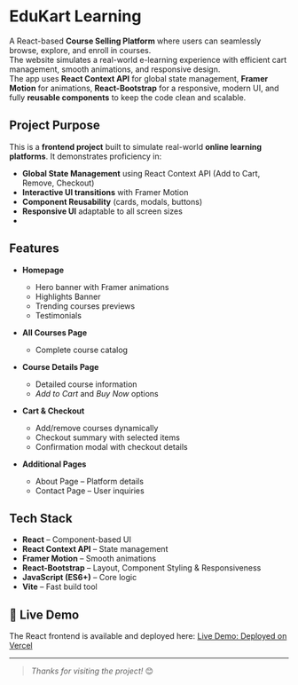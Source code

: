 # EduKart Learning  

A React-based **Course Selling Platform** where users can seamlessly browse, explore, and enroll in courses.  
The website simulates a real-world e-learning experience with efficient cart management, smooth animations, and responsive design.  
The app uses **React Context API** for global state management, **Framer Motion** for animations, **React-Bootstrap** for a responsive, modern UI, and fully **reusable components** to keep the code clean and scalable.  

## Project Purpose  

This is a **frontend project** built to simulate real-world **online learning platforms**. It demonstrates proficiency in:  

- **Global State Management** using React Context API (Add to Cart, Remove, Checkout)  
- **Interactive UI transitions** with Framer Motion  
- **Component Reusability** (cards, modals, buttons)  
- **Responsive UI** adaptable to all screen sizes
- 

##  Features  

- **Homepage**  
  - Hero banner with Framer animations  
  - Highlights Banner  
  - Trending courses previews  
  - Testimonials  

- **All Courses Page**  
  - Complete course catalog  

- **Course Details Page**  
  - Detailed course information  
  - *Add to Cart* and *Buy Now* options  

- **Cart & Checkout**  
  - Add/remove courses dynamically  
  - Checkout summary with selected items  
  - Confirmation modal with checkout details  

- **Additional Pages**  
  - About Page – Platform details  
  - Contact Page – User inquiries  


## Tech Stack  

- **React** – Component-based UI  
- **React Context API** – State management  
- **Framer Motion** – Smooth animations  
- **React-Bootstrap** – Layout, Component Styling & Responsiveness  
- **JavaScript (ES6+)** – Core logic  
- **Vite** – Fast build tool

## 🔗 Live Demo

The React frontend is available and deployed here:
[Live Demo: Deployed on Vercel](https://edukart-learning-frontend.vercel.app/)

---

> *Thanks for visiting the project!* 😊
